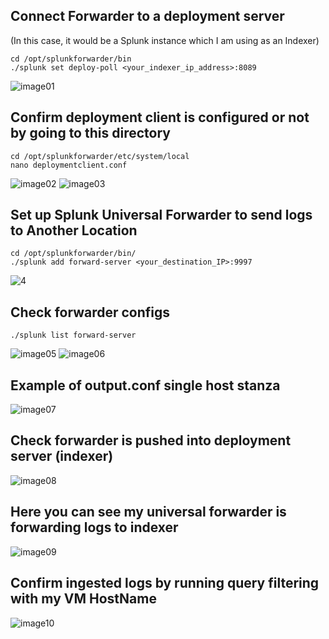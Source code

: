 ## Connect Forwarder to a deployment server 
(In this case, it would be a Splunk instance which I am using as an Indexer)

```
cd /opt/splunkforwarder/bin
./splunk set deploy-poll <your_indexer_ip_address>:8089
```
![image01](https://github.com/user-attachments/assets/77ceecfd-3632-42c9-b9ad-d92442725b2f)

## Confirm deployment client is configured or not by going to this directory
```
cd /opt/splunkforwarder/etc/system/local
nano deploymentclient.conf
```
![image02](https://github.com/user-attachments/assets/f128e9b3-fe2d-4832-a2ca-32fbf6b9c25e)
![image03](https://github.com/user-attachments/assets/6211e4ea-173f-4ccc-b611-a25301c2be8e)


## Set up Splunk Universal Forwarder to send logs to Another Location
```
cd /opt/splunkforwarder/bin/
./splunk add forward-server <your_destination_IP>:9997
```

![4](https://github.com/user-attachments/assets/1772040e-5618-400a-b906-191034e8c8fb)

## Check forwarder configs
```
./splunk list forward-server
```
![image05](https://github.com/user-attachments/assets/e3b2c546-2ca2-459b-a10b-0bb96922ae07)
![image06](https://github.com/user-attachments/assets/5f197461-4f17-4cf7-9b4c-256ea81ea260)

## Example of output.conf single host stanza

![image07](https://github.com/user-attachments/assets/35d4f906-b2fb-4d30-a3b9-7d64642026ba)


## Check forwarder is pushed into deployment server (indexer)

![image08](https://github.com/user-attachments/assets/ee264fe2-c9cc-40c2-a10f-5e0192f4b14a)

## Here you can see my universal forwarder is forwarding logs to indexer

![image09](https://github.com/user-attachments/assets/69388036-55ef-4ea1-a6e6-470429f047e2)


## Confirm ingested logs by running query filtering with my VM HostName
![image10](https://github.com/user-attachments/assets/f5d59d28-131a-4b79-b59c-297882c10370)

